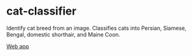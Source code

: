 # cat-classifier
Identify cat breed from an image. Classifies cats into Persian, Siamese, Bengal, domestic shorthair, and Maine Coon.

[Web app](https://cat-classifier-n5irreya3umegegvigzrj8.streamlit.app/)
